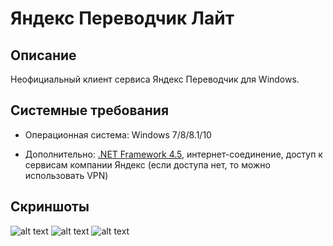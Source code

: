 # Яндекс Переводчик Лайт
## Описание
Неофициальный клиент сервиса Яндекс Переводчик для Windows.
## Системные требования

* Операционная система: Windows 7/8/8.1/10

* Дополнительно: [.NET Framework 4.5](https://www.microsoft.com/ru-ru/download/details.aspx?id=30653), интернет-соединение, доступ к сервисам компании Яндекс (если доступа нет, то можно использовать VPN)
## Скриншоты
![alt text](https://i.imgur.com/CTNwKbV.png) ![alt text](https://i.imgur.com/UYCxI9W.png)  ![alt text](https://i.imgur.com/rQTKvmv.png) 

